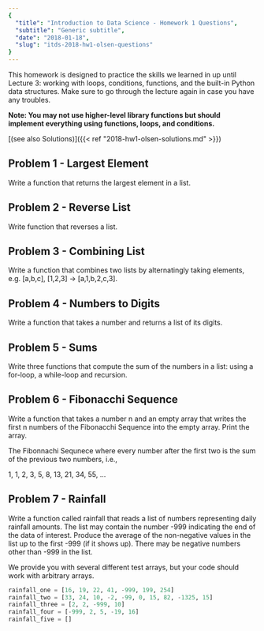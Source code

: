 ```yaml
---
{
  "title": "Introduction to Data Science - Homework 1 Questions",
  "subtitle": "Generic subtitle",
  "date": "2018-01-18",
  "slug": "itds-2018-hw1-olsen-questions"
}
---
```


This homework is designed to practice the skills we learned in up until Lecture 3: working with loops, conditions, functions, and the built-in Python data structures. Make sure to go through the lecture again in case you have any troubles.

**Note: You may not use higher-level library functions but should implement everything using functions, loops, and conditions.**

[(see also Solutions)]({{< ref "2018-hw1-olsen-solutions.md" >}})

## Problem 1 - Largest Element

Write a function that returns the largest element in a list.


## Problem 2 - Reverse List

Write function that reverses a list.


## Problem 3 - Combining List

Write a function that combines two lists by alternatingly taking elements, e.g. [a,b,c], [1,2,3] → [a,1,b,2,c,3].


## Problem 4 - Numbers to Digits

Write a function that takes a number and returns a list of its digits.


## Problem 5 - Sums

Write three functions that compute the sum of the numbers in a list: using a for-loop, a while-loop and recursion.

    
## Problem 6 - Fibonacchi Sequence

Write a function that takes a number n and an empty array that writes the first n numbers of the Fibonacchi Sequence into the empty array. Print the array. 

The Fibonnachi Sequnece where every number after the first two is the sum of the previous two numbers, i.e.,

1, 1, 2, 3, 5, 8, 13, 21, 34, 55, ...

## Problem 7 - Rainfall

Write a function called rainfall that reads a list of numbers representing daily rainfall amounts. The list may contain the number -999 indicating the end of the data of interest. Produce the average of the non-negative values in the list up to the first -999 (if it shows up). There may be negative numbers other than -999 in the list.

We provide you with several different test arrays, but your code should work with arbitrary arrays.


```python
rainfall_one = [16, 19, 22, 41, -999, 199, 254]
rainfall_two = [33, 24, 10, -2, -99, 0, 15, 82, -1325, 15]
rainfall_three = [2, 2, -999, 10]
rainfall_four = [-999, 2, 5, -19, 16]
rainfall_five = []
```


